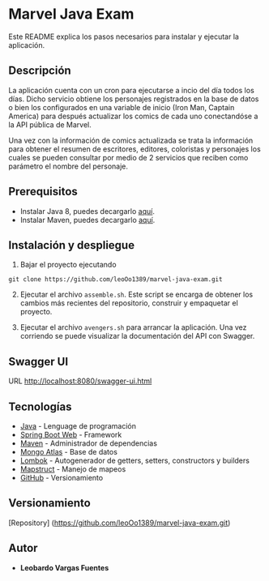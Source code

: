 # Marvel Java Exam

Este README explica los pasos necesarios para instalar y ejecutar la aplicación.

## Descripción

La aplicación cuenta con un cron para ejecutarse a incio del día todos los días. Dicho servicio obtiene los personajes registrados en la base de datos o bien los configurados en una variable de inicio (Iron Man, Captain America) para después actualizar los comics de cada uno conectandóse a la API pública de Marvel.

Una vez con la información de comics actualizada se trata la información para obtener el resumen de escritores, editores, coloristas y personajes los cuales se pueden consultar por medio de 2 servicios que reciben como parámetro el nombre del personaje.

## Prerequisitos

* Instalar Java 8, puedes decargarlo [aquí](http://www.oracle.com/technetwork/java/javase/downloads/jdk8-downloads-2133151.html).
* Instalar Maven, puedes decargarlo [aquí](https://maven.apache.org/download.cgi).

## Instalación y despliegue

1) Bajar el proyecto ejecutando

`git clone https://github.com/leoOo1389/marvel-java-exam.git`

2) Ejecutar el archivo `assemble.sh`. Este script se encarga de obtener los cambios más recientes del repositorio, construir y empaquetar el proyecto.

3) Ejecutar el archivo `avengers.sh` para arrancar la aplicación. Una vez corriendo se puede visualizar la documentación del API con Swagger.

## Swagger UI

URL
[http://localhost:8080/swagger-ui.html](http://localhost:8080/swagger-ui.html)

## Tecnologías

* [Java](http://www.dropwizard.io/1.0.2/docs/) - Lenguage de programación
* [Spring Boot Web](https://spring.io/projects/spring-boot) - Framework
* [Maven](https://maven.apache.org/) - Administrador de dependencias
* [Mongo Atlas](https://www.mongodb.com/cloud/atlas) - Base de datos
* [Lombok](https://projectlombok.org/) - Autogenerador de getters, setters, constructors y builders
* [Mapstruct](https://mapstruct.org/documentation/stable/reference/html/) - Manejo de mapeos
* [GitHub](https://rometools.github.io/rome/) - Versionamiento


## Versionamiento

[Repository] (https://github.com/leoOo1389/marvel-java-exam.git)

## Autor

* **Leobardo Vargas Fuentes**